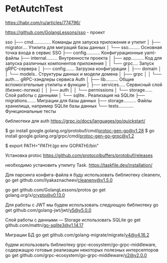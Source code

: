 # PetAutchTest

https://habr.com/ru/articles/774796/

https://github.com/GolangLessons/sso - проект

sso
├── cmd.............. Команды для запуска приложения и утилит
│   ├── migrator.... Утилита для миграций базы данных
│   └── sso......... Основная точка входа в сервис SSO
├── config........... Конфигурационные yaml-файлы
├── internal......... Внутренности проекта
│   ├── app.......... Код для запуска различных компонентов приложения
│   │   └── grpc.... Запуск gRPC-сервера
│   ├── config....... Загрузка конфигурации
│   ├── domain
│   │   └── models.. Структуры данных и модели домена
│   ├── grpc
│   │   └── auth.... gRPC-хэндлеры сервиса Auth
│   ├── lib.......... Общие вспомогательные утилиты и функции
│   ├── services..... Сервисный слой (бизнес-логика)
│   │   ├── auth
│   │   └── permissions
│   └── storage...... Слой работы с данными
│       └── sqlite.. Реализация на SQLite
├── migrations....... Миграции для базы данных
├── storage.......... Файлы хранилища, например SQLite базы данных
└── tests............ Функциональные тесты

библиотеки для auth
https://grpc.io/docs/languages/go/quickstart/

$ go install google.golang.org/protobuf/cmd/protoc-gen-go@v1.28
$ go install google.golang.org/grpc/cmd/protoc-gen-go-grpc@v1.2

$ export PATH="$PATH:$(go env GOPATH)/bin"

Установка protoc
https://github.com/protocolbuffers/protobuf/releases


необходимо установить утилиту Task.
https://taskfile.dev/installation/

Для парсинга конфига-файла я буду использовать библиотеку cleanenv,
go get github.com/ilyakaznacheev/cleanenv@v1.5.0

go get github.com/GolangLessons/protos
go get golang.org/x/crypto@v0.13.0

Для работы с JWT мы будем использовать следующую библиотеку
go get github.com/golang-jwt/jwt/v5@v5.0.0

Слой работы с данными — Storage
использовать SQLite
go get github.com/mattn/go-sqlite3@v1.14.17

Миграции БД
go get github.com/golang-migrate/migrate/v4@v4.16.2

будем использовать библиотеку grpc-ecosystem/go-grpc-middleware, содержащую готовые реализации некоторых полезных интерсепторов
go get github.com/grpc-ecosystem/go-grpc-middleware/v2@v2.0.0